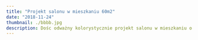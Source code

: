 ```yaml
---
title: "Projekt salonu w mieszkaniu 60m2"
date: "2018-11-24"
thumbnail: ./bbbb.jpg
description: Dośc odważny kolorystycznie projekt salonu w mieszkaniu o powierzchni 60m2. Wlaściciel chciał zawrzeć w projekcie kilka rzeczy, a mianowicie&#58; mocno zieloną ścianę, okładzine na jednej ze ścian ( typu kamień, cegiełka), kolorowe dodatki, oraz sosnowe meble, które już posiadał. Początkowo wydało mi się to zbyt duża ilością "dobroci" w jednym miejscy. Jednak jak widać udało się to połączyć w interesującą całość, gdzie królują drewno, kamienna ściana oraz kolory&#58; zieleni, szarości, z czarnymi oraz żółtymi akcentami.
---
```

